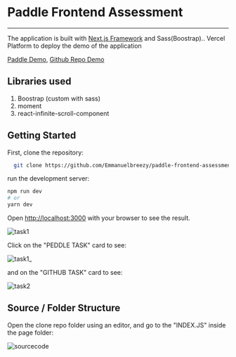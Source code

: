 # Paddle Frontend Assessment
----

The application is built with [Next.js Framework](https://nextjs.org/) and Sass(Boostrap).. Vercel Platform to deploy the demo of the application 

[Paddle Demo](https://paddle-frontend-assessment.vercel.app/homepage), [Github Repo Demo](https://paddle-frontend-assessment.vercel.app/github)

## Libraries used

1. Boostrap (custom with sass)
2. moment
3. react-infinite-scroll-component


## Getting Started

First, clone the repository:

```bash
  git clone https://github.com/Emmanuelbreezy/paddle-frontend-assessment.git
```
run the development server:

```bash
npm run dev
# or
yarn dev
```
Open [http://localhost:3000](http://localhost:3000) with your browser to see the result.

![task1](https://user-images.githubusercontent.com/35114137/137742396-45c839a6-2313-4c36-a867-94ac18bb11ab.PNG)

Click on the "PEDDLE TASK" card to see:

![task1_](https://user-images.githubusercontent.com/35114137/137742726-ccff75fd-9611-4c3e-af7b-f2cff053f80d.PNG)


and on the "GITHUB TASK" card to see:

![task2](https://user-images.githubusercontent.com/35114137/137742876-d04ea600-3322-467e-ae47-8c4516535957.PNG)


## Source / Folder Structure

Open the clone repo folder using an editor, and go to the "INDEX.JS" inside the page folder:


![sourcecode](https://user-images.githubusercontent.com/35114137/137743405-13731fbb-e06f-46b7-a24b-f5bceca38583.PNG)
